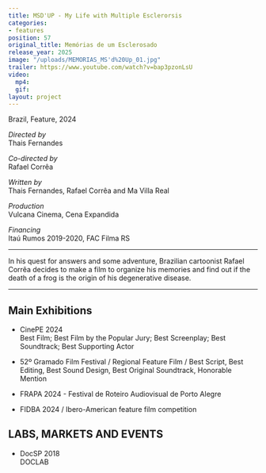 ```yaml
---
title: MSD'UP - My Life with Multiple Esclerorsis
categories:
- features
position: 57
original_title: Memórias de um Esclerosado
release_year: 2025
image: "/uploads/MEMORIAS_MS'd%20Up_01.jpg"
trailer: https://www.youtube.com/watch?v=bap3pzonLsU
video:
  mp4: 
  gif: 
layout: project
---
```


Brazil, Feature, 2024

*Directed by*\
Thais Fernandes

*Co-directed by*\
Rafael Corrêa

*Written by*\
Thais Fernandes, Rafael Corrêa and Ma Villa Real

*Production*\
Vulcana Cinema, Cena Expandida

*Financing*\
Itaú Rumos 2019-2020, FAC Filma RS

---

In his quest for answers and some adventure, Brazilian cartoonist Rafael Corrêa decides to make a film to organize his memories and find out if the death of a frog is the origin of his degenerative disease.

---

## Main Exhibitions

* CinePE 2024\
  Best Film; Best Film by the Popular Jury; Best Screenplay; Best Soundtrack; Best Supporting Actor

* 52º Gramado Film Festival / Regional Feature Film / Best Script, Best Editing, Best Sound Design, Best Original Soundtrack, Honorable Mention
* FRAPA 2024 - Festival de Roteiro Audiovisual de Porto Alegre
* FIDBA 2024 / Ibero-American feature film competition

## LABS, MARKETS AND EVENTS

* DocSP 2018\
  DOCLAB